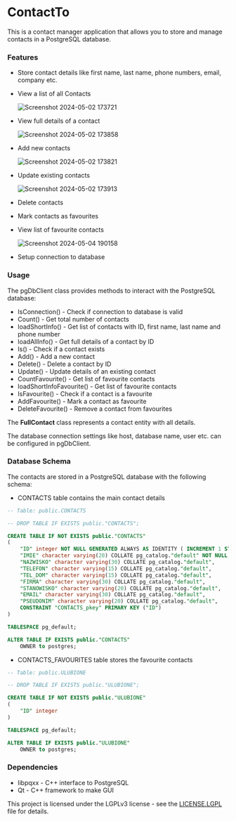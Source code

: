 # ContactTo
This is a contact manager application that allows you to store and manage contacts in a PostgreSQL database.

### Features
- Store contact details like first name, last name, phone numbers, email, company etc.
- View a list of all Contacts

  ![Screenshot 2024-05-02 173721](https://github.com/iAttaquer/ContactTo/assets/145159480/4e9d473e-b657-4bdf-883b-a4a4c587985a)

- View full details of a contact

  ![Screenshot 2024-05-02 173858](https://github.com/iAttaquer/ContactTo/assets/145159480/547a5150-bb5f-41eb-8b2c-707b92447a5b)

- Add new contacts

  ![Screenshot 2024-05-02 173821](https://github.com/iAttaquer/ContactTo/assets/145159480/9482c15d-c4ed-4e32-8f4c-ce9d93e2d770)

- Update existing contacts

  ![Screenshot 2024-05-02 173913](https://github.com/iAttaquer/ContactTo/assets/145159480/1df9562b-a5e5-4f92-8e7c-b7decced42e7)

- Delete contacts

- Mark contacts as favourites

- View list of favourite contacts

  ![Screenshot 2024-05-04 190158](https://github.com/iAttaquer/ContactTo/assets/145159480/2afe794d-3b47-4721-86b0-f6f2d92dfd5b)

- Setup connection to database


### Usage
The pgDbClient class provides methods to interact with the PostgreSQL database:

- IsConnection() - Check if connection to database is valid
- Count() - Get total number of contacts
- loadShortInfo() - Get list of contacts with ID, first name, last name and phone number
- loadAllInfo() - Get full details of a contact by ID
- Is() - Check if a contact exists
- Add() - Add a new contact
- Delete() - Delete a contact by ID
- Update() - Update details of an existing contact
- CountFavourite() - Get list of favourite contacts
- loadShortInfoFavourite() - Get list of favourite contacts
- IsFavourite() - Check if a contact is a favourite
- AddFavourite() - Mark a contact as favourite
- DeleteFavourite() - Remove a contact from favourites

The **FullContact** class represents a contact entity with all details.

The database connection settings like host, database name, user etc. can be configured in pgDbClient.

### Database Schema
The contacts are stored in a PostgreSQL database with the following schema:
- CONTACTS table contains the main contact details

``` sql
-- Table: public.CONTACTS

-- DROP TABLE IF EXISTS public."CONTACTS";

CREATE TABLE IF NOT EXISTS public."CONTACTS"
(
    "ID" integer NOT NULL GENERATED ALWAYS AS IDENTITY ( INCREMENT 1 START 1 MINVALUE 1 MAXVALUE 2147483647 CACHE 1 ),
    "IMIE" character varying(20) COLLATE pg_catalog."default" NOT NULL,
    "NAZWISKO" character varying(30) COLLATE pg_catalog."default",
    "TELEFON" character varying(15) COLLATE pg_catalog."default",
    "TEL_DOM" character varying(15) COLLATE pg_catalog."default",
    "FIRMA" character varying(30) COLLATE pg_catalog."default",
    "STANOWISKO" character varying(20) COLLATE pg_catalog."default",
    "EMAIL" character varying(30) COLLATE pg_catalog."default",
    "PSEUDONIM" character varying(20) COLLATE pg_catalog."default",
    CONSTRAINT "CONTACTS_pkey" PRIMARY KEY ("ID")
)

TABLESPACE pg_default;

ALTER TABLE IF EXISTS public."CONTACTS"
    OWNER to postgres;
```

-  CONTACTS_FAVOURITES table stores the favourite contacts  

``` sql
-- Table: public.ULUBIONE

-- DROP TABLE IF EXISTS public."ULUBIONE";

CREATE TABLE IF NOT EXISTS public."ULUBIONE"
(
    "ID" integer
)

TABLESPACE pg_default;

ALTER TABLE IF EXISTS public."ULUBIONE"
    OWNER to postgres;
```

### Dependencies
- libpqxx - C++ interface to PostgreSQL
- Qt - C++ framework to make GUI


This project is licensed under the LGPLv3 license - see the [LICENSE.LGPL](LICENSE.LGPL) file for details.
